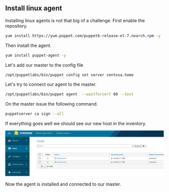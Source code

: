 ## Install linux agent

Installing linux agents is not that big of a challenge.
First enable the repository.

``` bash
yum install https://yum.puppet.com/puppet6-release-el-7.noarch.rpm -y
```

Then install the agent.

``` bash
yum install puppet-agent -y 
```

Let's add our master to the config file

``` bash
/opt/puppetlabs/bin/puppet config set server centosa.home
```

Let's try to connect our agent to the master.

``` bash
/opt/puppetlabs/bin/puppet agent  --waitforcert 60 --test
```

On the master issue the following command.

``` bash
puppetserver ca sign --all
```

If everything goes well we should see our new host in the inventory.

![centosb](/images/centosb.PNG)

Now the agent is installed and connected to our master.